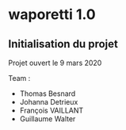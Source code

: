 # waporetti 1.0

## Initialisation du projet

Projet ouvert le 9 mars 2020

Team :
- Thomas Besnard
- Johanna Detrieux
- François VAILLANT
- Guillaume Walter
